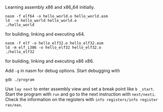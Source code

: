 Learning assembly x86 and x86_64 initially.

```
nasm -f elf64 -o hello_world.o hello_world.asm
ld  -o hello_world hello_world.o
./hello_world
```
for building, linking and executing x64.

```
nasm -f elf -o hello_elf32.o hello_elf32.asm
ld -m elf_i386 -o hello_elf32 hello_elf32.o
./hello_elf32
```
for building, linking and executing x86 x86.

Add `-g` in nasm for debug options. Start debugging with

```
gdb ./program
```
Use `lay next` to enter assembly view and set a break point like `b _start`. Start the program with `run` and go to the next instruction with `next/nexti`. Check the information on the registers with `info registers/info register rax/eax`.

